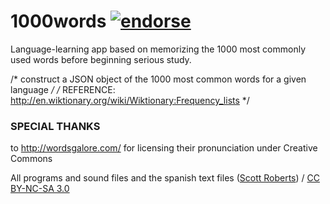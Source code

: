 1000words [![endorse](http://api.coderwall.com/oomlaut/endorsecount.png)](http://coderwall.com/oomlaut)
=========

Language-learning app based on memorizing the 1000 most commonly used words before beginning serious study.


/* construct a JSON object of the 1000 most common words for a given language */
/* REFERENCE: http://en.wiktionary.org/wiki/Wiktionary:Frequency_lists */

### SPECIAL THANKS
to http://wordsgalore.com/ for licensing their pronunciation under Creative Commons
<div xmlns:cc="http://creativecommons.org/ns#" xmlns:dct="http://purl.org/dc/terms/" about="http://wordsgalore.com/"><span property="dct:title">All programs and sound files and the spanish text files</span> (<a rel="cc:attributionURL" property="cc:attributionName" href="http://wordsgalore.com/">Scott Roberts</a>) / <a rel="license" href="http://creativecommons.org/licenses/by-nc-sa/3.0/">CC BY-NC-SA 3.0</a></div>